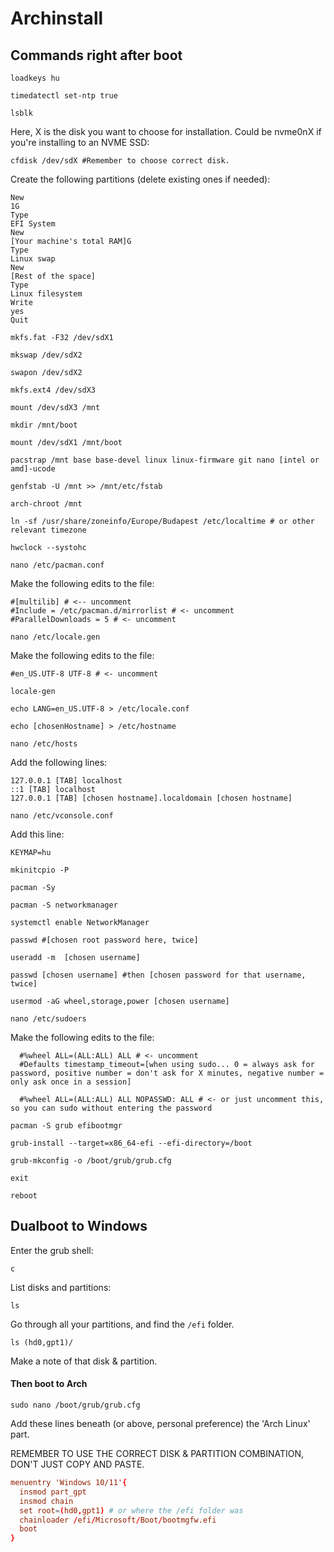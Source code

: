 # Archinstall

## Commands right after boot

```shell
loadkeys hu
```

```shell
timedatectl set-ntp true
```

```shell
lsblk
```

Here, X is the disk you want to choose for installation. Could be nvme0nX if you're installing to an NVME SSD:

```shell
cfdisk /dev/sdX #Remember to choose correct disk.
```

Create the following partitions (delete existing ones if needed):
```
New
1G
Type
EFI System
New
[Your machine's total RAM]G
Type
Linux swap
New
[Rest of the space]
Type
Linux filesystem
Write
yes
Quit
```

```shell
mkfs.fat -F32 /dev/sdX1
```

```shell
mkswap /dev/sdX2
```

```shell
swapon /dev/sdX2
```

```shell
mkfs.ext4 /dev/sdX3
```

```shell
mount /dev/sdX3 /mnt
```

```shell
mkdir /mnt/boot
```

```shell
mount /dev/sdX1 /mnt/boot
```

```shell
pacstrap /mnt base base-devel linux linux-firmware git nano [intel or amd]-ucode
```

```shell
genfstab -U /mnt >> /mnt/etc/fstab
```

```shell
arch-chroot /mnt
```

```shell
ln -sf /usr/share/zoneinfo/Europe/Budapest /etc/localtime # or other relevant timezone
```

```shell
hwclock --systohc
```

```shell
nano /etc/pacman.conf
```

Make the following edits to the file:

```
#[multilib] # <-- uncomment
#Include = /etc/pacman.d/mirrorlist # <- uncomment
#ParallelDownloads = 5 # <- uncomment
```

```shell
nano /etc/locale.gen
```

Make the following edits to the file:

```
#en_US.UTF-8 UTF-8 # <- uncomment
```

```shell
locale-gen
```

```shell
echo LANG=en_US.UTF-8 > /etc/locale.conf
```

```shell
echo [chosenHostname] > /etc/hostname
```

```shell
nano /etc/hosts
```

Add the following lines:

```
127.0.0.1 [TAB] localhost
::1 [TAB] localhost
127.0.0.1 [TAB] [chosen hostname].localdomain [chosen hostname]
```

```shell
nano /etc/vconsole.conf
```

Add this line:

```
KEYMAP=hu
```

```shell
mkinitcpio -P
```

```shell
pacman -Sy
```

```shell
pacman -S networkmanager
```

```shell
systemctl enable NetworkManager
```

```shell
passwd #[chosen root password here, twice]
```

```shell
useradd -m  [chosen username]
```

```shell
passwd [chosen username] #then [chosen password for that username, twice]
```

```shell
usermod -aG wheel,storage,power [chosen username]
```

```shell
nano /etc/sudoers
```

Make the following edits to the file:

```
  #%wheel ALL=(ALL:ALL) ALL # <- uncomment
  #Defaults timestamp_timeout=[when using sudo... 0 = always ask for password, positive number = don't ask for X minutes, negative number = only ask once in a session]

  #%wheel ALL=(ALL:ALL) ALL NOPASSWD: ALL # <- or just uncomment this, so you can sudo without entering the password
```

```shell
pacman -S grub efibootmgr
```

```shell
grub-install --target=x86_64-efi --efi-directory=/boot
```

```shell
grub-mkconfig -o /boot/grub/grub.cfg
```

```shell
exit
```

```shell
reboot
```

## Dualboot to Windows

Enter the grub shell:

```shell
c
```

List disks and partitions:

```shell
ls
```

Go through all your partitions, and find the ```/efi``` folder.

```shell
ls (hd0,gpt1)/
```

Make a note of that disk & partition.

#### Then boot to Arch

```shell
sudo nano /boot/grub/grub.cfg
```

Add these lines beneath (or above, personal preference) the 'Arch Linux' part.

REMEMBER TO USE THE CORRECT DISK & PARTITION COMBINATION, DON'T JUST COPY AND PASTE.

```conf
menuentry 'Windows 10/11'{
  insmod part_gpt
  insmod chain
  set root=(hd0,gpt1) # or where the /efi folder was
  chainloader /efi/Microsoft/Boot/bootmgfw.efi
  boot
}
```
